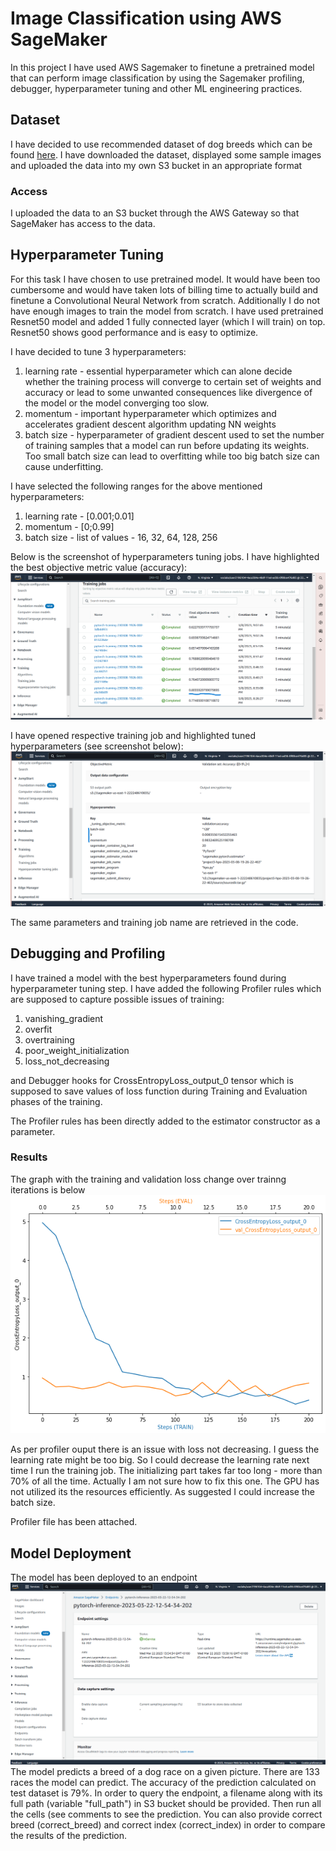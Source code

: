# Image Classification using AWS SageMaker

In this project I have used AWS Sagemaker to finetune a pretrained model that can perform image classification by using the Sagemaker profiling, debugger, hyperparameter tuning and other ML engineering practices. 

## Dataset
I have decided to use recommended dataset of dog breeds which can be found [here](https://s3-us-west-1.amazonaws.com/udacity-aind/dog-project/dogImages.zip). I have downloaded the dataset, displayed some sample images and uploaded the data into my own S3 bucket in an appropriate format 

### Access
I uploaded the data to an S3 bucket through the AWS Gateway so that SageMaker has access to the data. 

## Hyperparameter Tuning
For this task I have chosen to use pretrained model. It would have been too cumbersome and would have taken lots of billing time to actually build and finetune a Convolutional Neural Network from scratch. Additionally I do not have enough images to train the model from scratch. I have used pretrained Resnet50 model and added 1 fully connected layer (which I will train) on top. Resnet50 shows good performance and is easy to optimize.

I have decided to tune 3 hyperparameters:
1. learning rate - essential hyperparameter which can alone decide whether the training process will converge to certain set of weights and accuracy or lead to some unwanted consequences like divergence of the model or the model converging too slow.
2. momentum - important hyperparameter which optimizes and accelerates gradient descent algorithm updating NN weights
3. batch size - hyperparameter of gradient descent used to set the number of training samples that a model can run before updating its weights. Too small batch size can lead to overfitting while too big batch size can cause underfitting. 

I have selected the following ranges for the above mentioned hyperparameters:
1. learning rate - [0.001;0.01]
2. momentum - [0;0.99]
3. batch size - list of values - 16, 32, 64, 128, 256

Below is the screenshot of hyperparameters tuning jobs. I have highlighted the best objective metric value (accuracy):
![hpo_training_jobs_best.png](img/hpo_training_jobs_best.png)

I have opened respective training job and highlighted tuned hyperparameters (see screenshot below):
![hpo_best_params.png](img/hpo_best_params.png)

The same parameters and training job name are retrieved in the code.

## Debugging and Profiling
I have trained a model with the best hyperparameters found during hyperparameter tuning step. 
I have added the following Profiler rules which are supposed to capture possible issues of training:
1. vanishing_gradient
2. overfit
3. overtraining
4. poor_weight_initialization
5. loss_not_decreasing

and Debugger hooks for CrossEntropyLoss_output_0 tensor which is supposed to save values of loss function during Training and Evaluation phases of the training. 

The Profiler rules has been directly added to the estimator constructor as a parameter.


### Results
The graph with the training and validation loss change over trainng iterations is below
![training_and_validation_loss.png](img/training_and_validation_loss.jpg)

As per profiler ouput there is an issue with loss not decreasing. I guess the learning rate might be too big. So I could decrease the learning rate next time I run the training job. The initializing part takes far too long - more than 70% of all the time. Actually I am not sure how to fix this one. The GPU has not utilized its the resources efficiently. As suggested I could increase the batch size.

Profiler file has been attached.


## Model Deployment
The model has been deployed to an endpoint 
![inference.png](img/inference.png)
The model predicts a breed of a dog race on a given picture. There are 133 races the model can predict. The accuracy of the prediction calculated on test dataset is 79%. 
In order to query the endpoint, a filename along with its full path (variable "full_path") in S3 bucket should be provided. Then run all the cells (see comments to see the prediction. You can also provide correct breed (correct_breed) and correct index (correct_index) in order to compare the results of the prediction.
